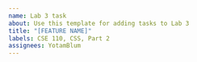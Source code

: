 ```yaml
---
name: Lab 3 task
about: Use this template for adding tasks to Lab 3
title: "[FEATURE NAME]"
labels: CSE 110, CSS, Part 2
assignees: YotamBlum
---
```

